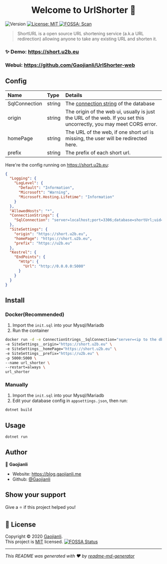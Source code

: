 <h1 align="center">Welcome to UrlShorter 👋</h1>
<p>
  <img alt="Version" src="https://img.shields.io/badge/version-1.0-blue.svg?cacheSeconds=2592000" />
  <a href="https://github.com/Gaojianli/UrlShorter/blob/master/LICENSE" target="_blank">
    <img alt="License: MIT" src="https://img.shields.io/badge/License-MIT-yellow.svg" />
  </a>
  <a href="https://app.fossa.com/projects/git%2Bgithub.com%2FGaojianli%2FUrlShorter?ref=badge_shield" target="_blank">
    <img alt="FOSSA: Scan" src="https://app.fossa.com/api/projects/git%2Bgithub.com%2FGaojianli%2FUrlShorter.svg?type=shield">
  </a>
</p>

> ShortURL is a open source URL shortening service (a.k.a URL redirection) allowing anyone to take any existing URL and shorten it.

### ✨ Demo: https://short.u2b.eu
### Webui: https://github.com/Gaojianli/UrlShorter-web
## Config

|Name|Type|Details|
|:-|:-|:-|
|SqlConnection|string|The [connection string](https://www.connectionstrings.com/) of the database|
|origin|string|The origin of the web ui, usually is just the URL of the web. If you set this uncorrectly, you may meet CORS error.|
|homePage|string|The URL of the web, if one short url is missing, the user will be redirected here.|
|prefix|string|The prefix of each short url.|

Here're the config running on https://short.u2b.eu:
```json
{
  "Logging": {
    "LogLevel": {
      "Default": "Information",
      "Microsoft": "Warning",
      "Microsoft.Hosting.Lifetime": "Information"
    }
  },
  "AllowedHosts": "*",
  "ConnectionStrings": {
    "SqlConnection": "server=localhost;port=3306;database=shortUrl;uid=shorturl;pwd=<pwd>;CharSet=utf8"
  },
  "SiteSettings": {
    "origin": "https://short.u2b.eu",
    "homePage": "https://short.u2b.eu",
    "prefix": "https://u2b.eu"
  },
  "Kestrel": {
    "EndPoints": {
      "Http": {
        "Url": "http://0.0.0.0:5000"
      }
    }
  }
}
```

## Install
### Docker(Recommended)
1. Import the `init.sql` into your Mysql/Mariadb
1. Run the container
```bash
docker run -d -e ConnectionStrings__SqlConnection="server=<ip to the db>;port=<db port>;database=shortUrl;uid=shorturl;pwd=<pwd>;CharSet=utf8" \
-e SiteSettings__origin="https://short.u2b.eu" \
-e SiteSettings__homePage="https://short.u2b.eu" \
-e SiteSettings__prefix="https://u2b.eu" \
-p 5000:5000 \
--name url_shorter \
--restart=always \
url_shorter
```


### Manually
1. Import the `init.sql` into your Mysql/Mariadb
1. Edit your database config in `appsettings.json`, then run:

```sh
dotnet build
```

## Usage

```sh
dotnet run
```

## Author

👤 **Gaojianli**

* Website: https://blog.gaojianli.me
* Github: [@Gaojianli](https://github.com/Gaojianli)

## Show your support

Give a ⭐️ if this project helped you!

## 📝 License

Copyright © 2020 [Gaojianli](https://github.com/Gaojianli).<br />
This project is [MIT](https://github.com/Gaojianli/UrlShorter/blob/master/LICENSE) licensed.
[![FOSSA Status](https://app.fossa.com/api/projects/git%2Bgithub.com%2FGaojianli%2FUrlShorter.svg?type=large)](https://app.fossa.com/projects/git%2Bgithub.com%2FGaojianli%2FUrlShorter?ref=badge_large)


***
_This README was generated with ❤️ by [readme-md-generator](https://github.com/kefranabg/readme-md-generator)_